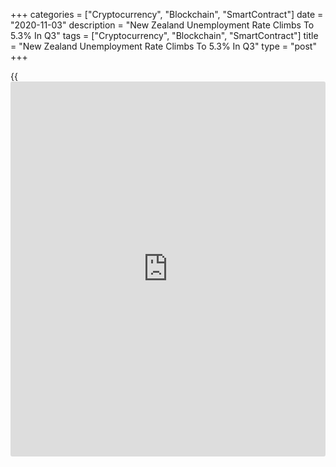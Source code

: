 +++
categories = ["Cryptocurrency", "Blockchain", "SmartContract"]
date = "2020-11-03"
description = "New Zealand Unemployment Rate Climbs To 5.3% In Q3"
tags = ["Cryptocurrency", "Blockchain", "SmartContract"]
title = "New Zealand Unemployment Rate Climbs To 5.3% In Q3"
type = "post"
+++

{{<iframe id="large-banner" src="https://www.bounty.group/#slide=19.0" width="100%" height="600" scrolling="no" style="border: 0px solid rgb(216, 221, 230); border-radius: 3px;">}}

The jobless rate in New Zealand came in at a seasonally adjusted 5.3
percent in the third quarter of 2020, Statistics New Zealand said on
Wednesday.

That beat expectations for 5.4 percent, although it was still up sharply
from 4.0 percent in the three months prior - representing the biggest
quarterly increase on record.

The employment change was -0.8 percent, matching expectations following
the 0.4 percent decline in the previous three months.

For men, the unemployment rate rose to 4.8 percent, up from 3.6 percent.
For women, the unemployment rate rose to 5.8 percent, up from 4.5
percent.

The seasonally adjusted number of unemployed people rose to 151,000 (up
37,000 from last quarter). There were 19,000 more men and 18,000 more
women unemployed.

The participation rate was 70.1 percent, beating forecasts for 70.0
percent and up from the upwardly revised 69.9 percent in Q2 (originally
69.7 percent).

The seasonally adjusted employment rate fell to 66.4 percent, down from
67.1 percent last quarter. For men, the employment rate fell to 71.8
percent, down from 72.4 percent last quarter. For women, the employment
rate fell to 61.2 percent, down from 62.0 percent last quarter.

There were 22,000 fewer employed people, down to 2,709,000. The
seasonally adjusted number of filled jobs fell by 8,700 (0.4 percent) to
1,979,700 in the September 2020 quarter.

Underutilization rate rose to 13.2 percent, while filled jobs fell 0.4
percent quarterly. Actual hours worked showed recovery, rising 9.4
percent since last quarter.

For comments and feedback [contact](https://www.playgroundfx.com/contact/): editorial@rtt[news](https://www.letsplayfx.com/blog/forex-news-website/).com

[Economic News][1]

 **What parts of the world are seeing the best (and worst) economic
performances lately? Click[here][2] to check out our [Econ Scorecard][2]
and find out! See up-to-the-moment [ranking](https://www.playgroundfx.com/blog/crypto-exchange-ranking/)s for the best and worst
performers in [GDP][3], [unemployment rate][4], [inflation][5] and much
more.**

   1. www.rtt[news](https://www.letsplayfx.com/blog/forex-news-website/).com/Content/EconomicNews.aspx
   2. www.rtt[news](https://www.letsplayfx.com/blog/forex-news-website/).com/economic-scorecard/world-rank/retail-sales/highest-performance.aspx
   3. www.rtt[news](https://www.letsplayfx.com/blog/forex-news-website/).com/economic-scorecard/world-rank/GDP/highest-performance.aspx
   4. www.rtt[news](https://www.letsplayfx.com/blog/forex-news-website/).com/economic-scorecard/world-rank/unemployment-rate/lowest-performance.aspx
   5. www.rtt[news](https://www.letsplayfx.com/blog/forex-news-website/).com/economic-scorecard/world-rank/CPI/highest-performance.aspx